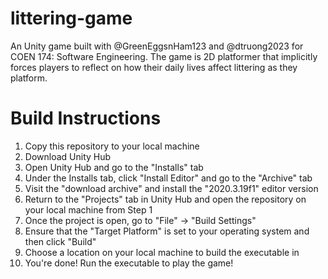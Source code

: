 # littering-game
An Unity game built with @GreenEggsnHam123 and @dtruong2023 for COEN 174: Software Engineering. The game is 2D platformer that implicitly forces players to reflect on how their daily lives affect littering as they platform.

# Build Instructions
1. Copy this repository to your local machine
2. Download Unity Hub
3. Open Unity Hub and go to the "Installs" tab
4. Under the Installs tab, click "Install Editor" and go to the "Archive" tab
5. Visit the "download archive" and install the "2020.3.19f1" editor version
6. Return to the "Projects" tab in Unity Hub and open the repository on your local machine from Step 1
7. Once the project is open, go to "File" -> "Build Settings"
8. Ensure that the "Target Platform" is set to your operating system and then click "Build"
9. Choose a location on your local machine to build the executable in
10. You're done! Run the executable to play the game!
